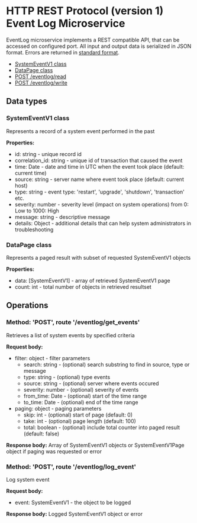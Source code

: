 # HTTP REST Protocol (version 1) <br/> Event Log Microservice

EventLog microservice implements a REST compatible API, that can be accessed on configured port.
All input and output data is serialized in JSON format. Errors are returned in [standard format]().

* [SystemEventV1 class](#class1)
* [DataPage<SystemEventV1> class](#class2)
* [POST /eventlog/read](#operation1)
* [POST /eventlog/write](#operation2)

## Data types

### <a name="class1"></a> SystemEventV1 class

Represents a record of a system event performed in the past

**Properties:**
- id: string - unique record id
- correlation_id: string - unique id of transaction that caused the event
- time: Date - date and time in UTC when the event took place (default: current time)
- source: string - server name where event took place (default: current host)
- type: string - event type: 'restart', 'upgrade', 'shutdown', 'transaction' etc.
- severity: number - severity level (impact on system operations) from 0: Low to 1000: High
- message: string - descriptive message
- details: Object - additional details that can help system administrators in troubleshooting

### <a name="class2"></a> DataPage<SystemEventV1> class

Represents a paged result with subset of requested SystemEventV1 objects

**Properties:**
- data: [SystemEventV1] - array of retrieved SystemEventV1 page
- count: int - total number of objects in retrieved resultset

## Operations

### <a name="operation1"></a> Method: 'POST', route '/eventlog/get_events'

Retrieves a list of system events by specified criteria

**Request body:**
- filter: object - filter parameters
  - search: string - (optional) search substring to find in source, type or message
  - type: string - (optional) type events
  - source: string - (optional) server where events occured
  - severity: number - (optional) severity of events
  - from_time: Date - (optional) start of the time range
  - to_time: Date - (optional) end of the time range
- paging: object - paging parameters
  - skip: int - (optional) start of page (default: 0)
  - take: int - (optional) page length (default: 100)
  - total: boolean - (optional) include total counter into paged result (default: false)

**Response body:**
Array of SystemEventV1 objects or SystemEventV1Page object if paging was requested or error

### <a name="operation2"></a> Method: 'POST', route '/eventlog/log_event'

Log system event

**Request body:**
- event: SystemEventV1 - the object to be logged

**Response body:**
Logged SystemEventV1 object or error
